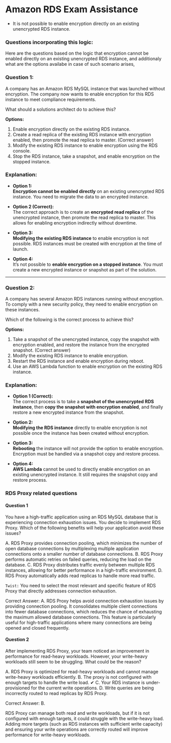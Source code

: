 ﻿# Amazon RDS Exam Assistance

- It is not possible to enable encryption directly on an existing unencrypted RDS instance. 

### Questions incorporating this logic:

Here are the questions based on the logic that encryption cannot be enabled directly on an existing unencrypted RDS instance, and additionaly what are the options availabe in case of such scenario arises,

### Question 1:

A company has an Amazon RDS MySQL instance that was launched without encryption. The company now wants to enable encryption for this RDS instance to meet compliance requirements. 

What should a solutions architect do to achieve this?

**Options:**
1. Enable encryption directly on the existing RDS instance.
2. Create a read replica of the existing RDS instance with encryption enabled, then promote the read replica to master. (Correct answer)
3. Modify the existing RDS instance to enable encryption using the RDS console.
4. Stop the RDS instance, take a snapshot, and enable encryption on the stopped instance.

### Explanation:

- **Option 1:**  
   **Encryption cannot be enabled directly** on an existing unencrypted RDS instance. You need to migrate the data to an encrypted instance.

- **Option 2 (Correct):**  
   The correct approach is to create an **encrypted read replica** of the unencrypted instance, then promote the read replica to master. This allows for enabling encryption indirectly without downtime.

- **Option 3:**  
   **Modifying the existing RDS instance** to enable encryption is not possible. RDS instances must be created with encryption at the time of launch.

- **Option 4:**  
   It’s not possible to **enable encryption on a stopped instance**. You must create a new encrypted instance or snapshot as part of the solution.

---

### Question 2:

A company has several Amazon RDS instances running without encryption. To comply with a new security policy, they need to enable encryption on these instances. 

Which of the following is the correct process to achieve this?

**Options:**
1. Take a snapshot of the unencrypted instance, copy the snapshot with encryption enabled, and restore the instance from the encrypted snapshot. (Correct answer)
2. Modify the existing RDS instance to enable encryption.
3. Restart the RDS instance and enable encryption during reboot.
4. Use an AWS Lambda function to enable encryption on the existing RDS instance.

### Explanation:

- **Option 1 (Correct):**  
   The correct process is to take a **snapshot of the unencrypted RDS instance**, then **copy the snapshot with encryption enabled**, and finally restore a new encrypted instance from the snapshot.

- **Option 2:**  
   **Modifying the RDS instance** directly to enable encryption is not possible once the instance has been created without encryption.

- **Option 3:**  
   **Rebooting** the instance will not provide the option to enable encryption. Encryption must be handled via a snapshot copy and restore process.

- **Option 4:**  
   **AWS Lambda** cannot be used to directly enable encryption on an existing unencrypted instance. It still requires the snapshot copy and restore process.

### RDS Proxy related questions

#### Question 1

You have a high-traffic application using an RDS MySQL database that is experiencing connection exhaustion issues. You decide to implement RDS Proxy. Which of the following benefits will help your application avoid these issues?

A. RDS Proxy provides connection pooling, which minimizes the number of open database connections by multiplexing multiple application connections onto a smaller number of database connections.
B. RDS Proxy performs automatic retries on failed queries, reducing the load on the database.
C. RDS Proxy distributes traffic evenly between multiple RDS instances, allowing for better performance in a high-traffic environment.
D. RDS Proxy automatically adds read replicas to handle more read traffic.

`Twist:` You need to select the most relevant and specific feature of RDS Proxy that directly addresses connection exhaustion.

Correct Answer: A.
RDS Proxy helps avoid connection exhaustion issues by providing connection pooling. It consolidates multiple client connections into fewer database connections, which reduces the chance of exhausting the maximum allowed database connections. This feature is particularly useful for high-traffic applications where many connections are being opened and closed frequently.

#### Question 2

After implementing RDS Proxy, your team noticed an improvement in performance for read-heavy workloads. However, your write-heavy workloads still seem to be struggling. What could be the reason?

A. RDS Proxy is optimized for read-heavy workloads and cannot manage write-heavy workloads efficiently.
B. The proxy is not configured with enough targets to handle the write load. ✔
C. Your RDS instance is under-provisioned for the current write operations.
D. Write queries are being incorrectly routed to read replicas by RDS Proxy.


Correct Answer: B.

RDS Proxy can manage both read and write workloads, but if it is not configured with enough targets, it could struggle with the write-heavy load. Adding more targets (such as RDS instances with sufficient write capacity) and ensuring your write operations are correctly routed will improve performance for write-heavy workloads.

